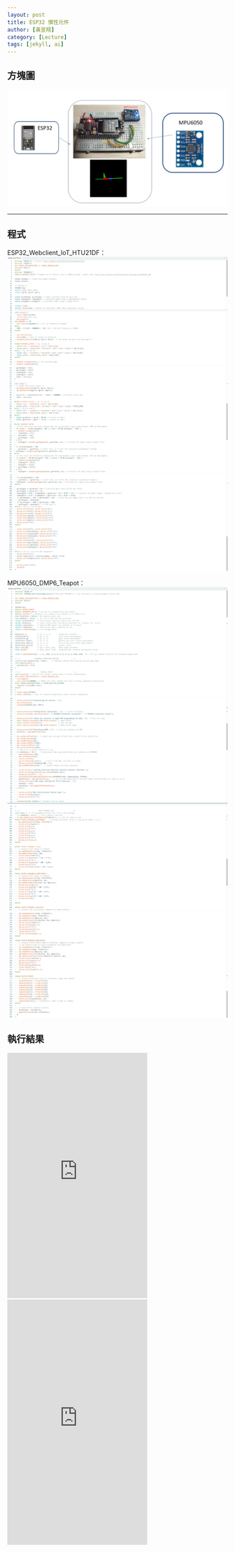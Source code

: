 ```yaml
---
layout: post
title: ESP32 慣性元件
author: [黃昱翔]
category: [Lecture]
tags: [jekyll, ai]
---
```

## 方塊圖
![](https://github.com/01053026/MCU-project/blob/main/images/6.jpg?raw=true)


---
## 程式
ESP32_Webclient_IoT_HTU21DF：
![](https://github.com/01053026/MCU-project/blob/main/images/042.png?raw=true)
![](https://github.com/01053026/MCU-project/blob/main/images/043.png?raw=true)
![](https://github.com/01053026/MCU-project/blob/main/images/044.png?raw=true)

MPU6050_DMP6_Teapot：
![](https://github.com/01053026/MCU-project/blob/main/images/051.png?raw=true)
![](https://github.com/01053026/MCU-project/blob/main/images/052.png?raw=true)
![](https://github.com/01053026/MCU-project/blob/main/images/053.png?raw=true)
![](https://github.com/01053026/MCU-project/blob/main/images/054.png?raw=true)


## 執行結果
<iframe width="320" height="560" src="https://www.youtube.com/embed/vbYKTIrJ8Q4" title="2023年5月21日" frameborder="0" allow="accelerometer; autoplay; clipboard-write; encrypted-media; gyroscope; picture-in-picture; web-share" allowfullscreen></iframe>

<iframe width="320" height="560" src="https://www.youtube.com/embed/b-KSXV2HeBY" title="2023年5月21日" frameborder="0" allow="accelerometer; autoplay; clipboard-write; encrypted-media; gyroscope; picture-in-picture; web-share" allowfullscreen></iframe>
